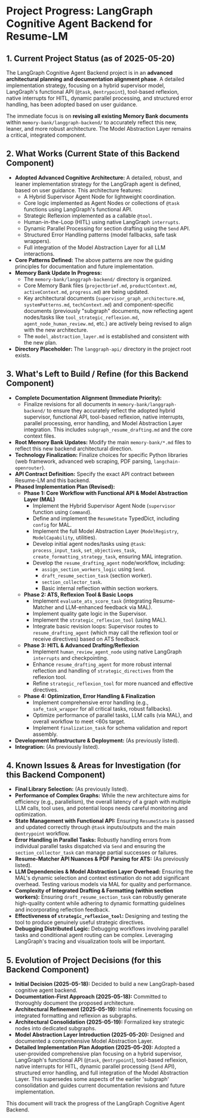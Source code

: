 # Project Progress: LangGraph Cognitive Agent Backend for Resume-LM

## 1. Current Project Status (as of 2025-05-20)

The LangGraph Cognitive Agent Backend project is in an **advanced architectural planning and documentation alignment phase**. A detailed implementation strategy, focusing on a hybrid supervisor model, LangGraph's functional API (`@task`, `@entrypoint`), tool-based reflexion, native interrupts for HITL, dynamic parallel processing, and structured error handling, has been adopted based on user guidance.

The immediate focus is on **revising all existing Memory Bank documents** within `memory-bank/langgraph-backend/` to accurately reflect this new, leaner, and more robust architecture. The Model Abstraction Layer remains a critical, integrated component.

## 2. What Works (Current State of this Backend Component)

*   **Adopted Advanced Cognitive Architecture:** A detailed, robust, and leaner implementation strategy for the LangGraph agent is defined, based on user guidance. This architecture features:
    *   A Hybrid Supervisor Agent Node for lightweight coordination.
    *   Core logic implemented as Agent Nodes or collections of `@task` functions using LangGraph's functional API.
    *   Strategic Reflexion implemented as a callable `@tool`.
    *   Human-in-the-Loop (HITL) using native LangGraph `interrupts`.
    *   Dynamic Parallel Processing for section drafting using the `Send` API.
    *   Structured Error Handling patterns (model fallbacks, safe task wrappers).
    *   Full integration of the Model Abstraction Layer for all LLM interactions.
*   **Core Patterns Defined:** The above patterns are now the guiding principles for documentation and future implementation.
*   **Memory Bank Update In Progress:**
    *   The `memory-bank/langgraph-backend/` directory is organized.
    *   Core Memory Bank files (`projectbrief.md`, `productContext.md`, `activeContext.md`, `progress.md`) are being updated.
    *   Key architectural documents (`supervisor_graph_architecture.md`, `systemPatterns.md`, `techContext.md`) and component-specific documents (previously "subgraph" documents, now reflecting agent nodes/tasks like `tool_strategic_reflexion.md`, `agent_node_human_review.md`, etc.) are actively being revised to align with the new architecture.
    *   The `model_abstraction_layer.md` is established and consistent with the new plan.
*   **Directory Placeholder:** The `langgraph-api/` directory in the project root exists.

## 3. What's Left to Build / Refine (for this Backend Component)

*   **Complete Documentation Alignment (Immediate Priority):**
    *   Finalize revisions for all documents in `memory-bank/langgraph-backend/` to ensure they accurately reflect the adopted hybrid supervisor, functional API, tool-based reflexion, native interrupts, parallel processing, error handling, and Model Abstraction Layer integration. This includes `subgraph_resume_drafting.md` and the core context files.
*   **Root Memory Bank Updates:** Modify the main `memory-bank/*.md` files to reflect this new backend architectural direction.
*   **Technology Finalization:** Finalize choices for specific Python libraries (web framework, advanced web scraping, PDF parsing, `langchain-openrouter`).
*   **API Contract Definition:** Specify the exact API contract between Resume-LM and this backend.
*   **Phased Implementation Plan (Revised):**
    *   **Phase 1: Core Workflow with Functional API & Model Abstraction Layer (MAL)**
        *   Implement the Hybrid Supervisor Agent Node (`supervisor` function using `Command`).
        *   Define and implement the `ResumeState` TypedDict, including `config` for MAL.
        *   Implement the full Model Abstraction Layer (`ModelRegistry`, `ModelCapability`, utilities).
        *   Develop initial agent nodes/tasks using `@task`: `process_input_task`, `set_objectives_task`, `create_formatting_strategy_task`, ensuring MAL integration.
        *   Develop the `resume_drafting_agent` node/workflow, including:
            *   `assign_section_workers_logic` using `Send`.
            *   `draft_resume_section_task` (section worker).
            *   `section_collector_task`.
            *   Basic internal reflection within section workers.
    *   **Phase 2: ATS, Reflexion Tool & Basic Loops**
        *   Implement `evaluate_ats_score_task` (integrating Resume-Matcher and LLM-enhanced feedback via MAL).
        *   Implement quality gate logic in the Supervisor.
        *   Implement the `strategic_reflexion_tool` (using MAL).
        *   Integrate basic revision loops: Supervisor routes to `resume_drafting_agent` (which may call the reflexion tool or receive directives) based on ATS feedback.
    *   **Phase 3: HITL & Advanced Drafting/Reflexion**
        *   Implement `human_review_agent_node` using native LangGraph `interrupts` and checkpointing.
        *   Enhance `resume_drafting_agent` for more robust internal reflection and handling of `strategic_directives` from the reflexion tool.
        *   Refine `strategic_reflexion_tool` for more nuanced and effective directives.
    *   **Phase 4: Optimization, Error Handling & Finalization**
        *   Implement comprehensive error handling (e.g., `safe_task_wrapper` for all critical tasks, robust fallbacks).
        *   Optimize performance of parallel tasks, LLM calls (via MAL), and overall workflow to meet <60s target.
        *   Implement `finalization_task` for schema validation and report assembly.
*   **Development Infrastructure & Deployment:** (As previously listed).
*   **Integration:** (As previously listed).

## 4. Known Issues & Areas for Investigation (for this Backend Component)

*   **Final Library Selection:** (As previously listed).
*   **Performance of Complex Graphs:** While the new architecture aims for efficiency (e.g., parallelism), the overall latency of a graph with multiple LLM calls, tool uses, and potential loops needs careful monitoring and optimization.
*   **State Management with Functional API:** Ensuring `ResumeState` is passed and updated correctly through `@task` inputs/outputs and the main `@entrypoint` workflow.
*   **Error Handling in Parallel Tasks:** Robustly handling errors from individual parallel tasks dispatched via `Send` and ensuring the `section_collector_task` can manage partial successes or failures.
*   **Resume-Matcher API Nuances & PDF Parsing for ATS:** (As previously listed).
*   **LLM Dependencies & Model Abstraction Layer Overhead:** Ensuring the MAL's dynamic selection and context estimation do not add significant overhead. Testing various models via MAL for quality and performance.
*   **Complexity of Integrated Drafting & Formatting (within section workers):** Ensuring `draft_resume_section_task` can robustly generate high-quality content while adhering to dynamic formatting guidelines and incorporating reflection feedback.
*   **Effectiveness of `strategic_reflexion_tool`:** Designing and testing the tool to produce genuinely useful strategic directives.
*   **Debugging Distributed Logic:** Debugging workflows involving parallel tasks and conditional agent routing can be complex. Leveraging LangGraph's tracing and visualization tools will be important.

## 5. Evolution of Project Decisions (for this Backend Component)

*   **Initial Decision (2025-05-18):** Decided to build a new LangGraph-based cognitive agent backend.
*   **Documentation-First Approach (2025-05-18):** Committed to thoroughly document the proposed architecture.
*   **Architectural Refinement (2025-05-19):** Initial refinements focusing on integrated formatting and reflexion as subgraphs.
*   **Architectural Consolidation (2025-05-19):** Formalized key strategic nodes into dedicated subgraphs.
*   **Model Abstraction Layer Introduction (2025-05-20):** Designed and documented a comprehensive Model Abstraction Layer.
*   **Detailed Implementation Plan Adoption (2025-05-20):** Adopted a user-provided comprehensive plan focusing on a hybrid supervisor, LangGraph's functional API (`@task`, `@entrypoint`), tool-based reflexion, native interrupts for HITL, dynamic parallel processing (`Send` API), structured error handling, and full integration of the Model Abstraction Layer. This supersedes some aspects of the earlier 'subgraph' consolidation and guides current documentation revisions and future implementation.

This document will track the progress of the LangGraph Cognitive Agent Backend.
